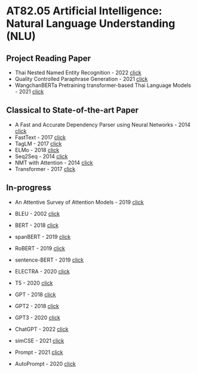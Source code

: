 #  AT82.05 Artificial Intelligence: Natural Language Understanding (NLU)

## Project Reading Paper
- Thai Nested Named Entity Recognition - 2022 [click](./Assignment/paper/ThaiNNER.md)
- Quality Controlled Paraphrase Generation - 2021 [click](./Assignment/paper/QCPG.md)
- WangchanBERTa Pretraining transformer-based Thai Language Models - 2021 [click](./Assignment/paper/WangchanBERTa.md)

## Classical to State-of-the-art Paper
- A Fast and Accurate Dependency Parser using Neural Networks - 2014 [click](./Assignment/paper/A%20Fast%20and%20Accurate%20Dependency%20Parser%20using%20Neural%20Networks.md)
- FastText - 2017 [click](./Assignment/paper/FastText.md)
- TagLM - 2017 [click](./Assignment/paper/TagLM.md)
- ELMo - 2018 [click](./Assignment/paper/ELMo.md)
- Seq2Seq - 2014 [click](./Assignment/paper/seq2seq.md)
- NMT with Attention - 2014 [click](./Assignment/paper/NMTAttention.md)
- Transformer - 2017 [click](./Assignment/paper/transformer.md)

## In-progress
- An Attentive Survey of Attention Models - 2019 [click](./Assignment/paper/AttentiveAttention.md)

- BLEU - 2002 [click](./Assignment/paper/BLEU.md)
- BERT - 2018 [click](./Assignment/paper/BERT.md)
- spanBERT - 2019 [click]()
- RoBERT - 2019 [click]()
- sentence-BERT - 2019 [click]()
- ELECTRA - 2020 [click]()
- T5 - 2020 [click]()

- GPT - 2018 [click]()
- GPT2 - 2018 [click]()
- GPT3 - 2020 [click]()
- ChatGPT - 2022 [click]()

- simCSE - 2021 [click]()
- Prompt - 2021 [click]()
- AutoPrompt - 2020 [click]()